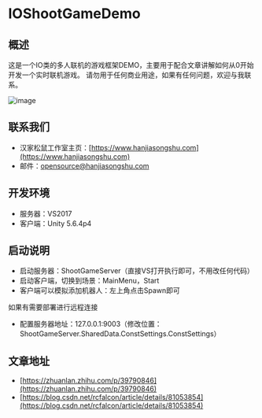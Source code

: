 # IOShootGameDemo

## 概述

这是一个IO类的多人联机的游戏框架DEMO，主要用于配合文章讲解如何从0开始开发一个实时联机游戏。
请勿用于任何商业用途，如果有任何问题，欢迎与我联系。

![image](https://github.com/hansquirrel/IOShootGameDemo/blob/master/docs/pics/shootgamesmall.GIF)

## 联系我们

* 汉家松鼠工作室主页：[https://www.hanjiasongshu.com](https://www.hanjiasongshu.com)
* 邮件：[opensource@hanjiasongshu.com](mailto://opensource@hanjiasongshu.com)

## 开发环境

* 服务器：VS2017
* 客户端：Unity 5.6.4p4

## 启动说明

* 启动服务器：ShootGameServer（直接VS打开执行即可，不用改任何代码）
* 启动客户端，切换到场景：MainMenu，Start
* 客户端可以模拟添加机器人：左上角点击Spawn即可

如果有需要部署进行远程连接

* 配置服务器地址：127.0.0.1:9003（修改位置：ShootGameServer.SharedData.ConstSettings.ConstSettings）

## 文章地址

* [https://zhuanlan.zhihu.com/p/39790846](https://zhuanlan.zhihu.com/p/39790846)
* [https://blog.csdn.net/rcfalcon/article/details/81053854](https://blog.csdn.net/rcfalcon/article/details/81053854)
